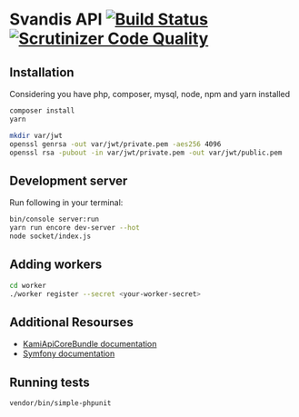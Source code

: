 # Svandis API [![Build Status](https://travis-ci.com/svandisproject/API.svg?token=5bX83yxPS5NXGDqxFHCw&branch=master)](https://travis-ci.com/svandisproject/API) [![Scrutinizer Code Quality](https://scrutinizer-ci.com/g/svandisproject/API/badges/quality-score.png?b=master&s=6bbd504204acabc116010ba60e20dbc26da8f91f)](https://scrutinizer-ci.com/g/svandisproject/API/?branch=master)

## Installation
Considering you have php, composer, mysql, node, npm and yarn installed

```bash
composer install
yarn

mkdir var/jwt
openssl genrsa -out var/jwt/private.pem -aes256 4096
openssl rsa -pubout -in var/jwt/private.pem -out var/jwt/public.pem
```

## Development server

Run following in your terminal:

```bash
bin/console server:run
yarn run encore dev-server --hot
node socket/index.js
```

## Adding workers
```bash
cd worker
./worker register --secret <your-worker-secret>
```

## Additional Resourses

* [KamiApiCoreBundle documentation](src/Kami/ApiCoreBundle/README.md)
* [Symfony documentation](https://symfony.com)

## Running tests

```bash
vendor/bin/simple-phpunit
```

